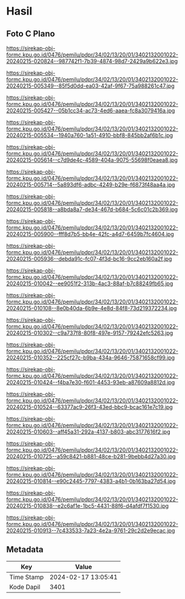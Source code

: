 # Hasil

## Foto C Plano

https://sirekap-obj-formc.kpu.go.id/0476/pemilu/pdpr/34/02/13/20/01/3402132001022-20240215-020824--987742f1-7b39-4874-98d7-2429a9b622e3.jpg

https://sirekap-obj-formc.kpu.go.id/0476/pemilu/pdpr/34/02/13/20/01/3402132001022-20240215-005349--85f5d0dd-ea03-42af-9f67-75a988261c47.jpg

https://sirekap-obj-formc.kpu.go.id/0476/pemilu/pdpr/34/02/13/20/01/3402132001022-20240215-005427--05b1cc34-ac73-4ed6-aaea-fc8a3079416a.jpg

https://sirekap-obj-formc.kpu.go.id/0476/pemilu/pdpr/34/02/13/20/01/3402132001022-20240215-005534--1940a760-1a51-4910-bbf8-845bb2af6b1c.jpg

https://sirekap-obj-formc.kpu.go.id/0476/pemilu/pdpr/34/02/13/20/01/3402132001022-20240215-005614--c7d9de4c-4589-404a-9075-55698f0eaea8.jpg

https://sirekap-obj-formc.kpu.go.id/0476/pemilu/pdpr/34/02/13/20/01/3402132001022-20240215-005714--5a893df6-adbc-4249-b29e-f6873f48aa4a.jpg

https://sirekap-obj-formc.kpu.go.id/0476/pemilu/pdpr/34/02/13/20/01/3402132001022-20240215-005818--a8bda8a7-de34-467d-b684-5c6c01c2b369.jpg

https://sirekap-obj-formc.kpu.go.id/0476/pemilu/pdpr/34/02/13/20/01/3402132001022-20240215-005900--fff8d7b5-bb4e-42fc-a4d7-6459b7fc4604.jpg

https://sirekap-obj-formc.kpu.go.id/0476/pemilu/pdpr/34/02/13/20/01/3402132001022-20240215-005936--debda91c-fc07-4f3d-bc16-9cc2eb160a2f.jpg

https://sirekap-obj-formc.kpu.go.id/0476/pemilu/pdpr/34/02/13/20/01/3402132001022-20240215-010042--ee9051f2-313b-4ac3-88af-b7c88249fb65.jpg

https://sirekap-obj-formc.kpu.go.id/0476/pemilu/pdpr/34/02/13/20/01/3402132001022-20240215-010108--8e0b40da-6b9e-4e8d-84f8-73d219372234.jpg

https://sirekap-obj-formc.kpu.go.id/0476/pemilu/pdpr/34/02/13/20/01/3402132001022-20240215-010302--c9a737f8-80f8-497e-9157-79242efc5263.jpg

https://sirekap-obj-formc.kpu.go.id/0476/pemilu/pdpr/34/02/13/20/01/3402132001022-20240215-010352--225cf27c-b9ba-434a-9646-75871658cf99.jpg

https://sirekap-obj-formc.kpu.go.id/0476/pemilu/pdpr/34/02/13/20/01/3402132001022-20240215-010424--f4ba7e30-f601-4453-93eb-a87609a8812d.jpg

https://sirekap-obj-formc.kpu.go.id/0476/pemilu/pdpr/34/02/13/20/01/3402132001022-20240215-010524--63377ac9-26f3-43ed-bbc9-bcac161e7c19.jpg

https://sirekap-obj-formc.kpu.go.id/0476/pemilu/pdpr/34/02/13/20/01/3402132001022-20240215-010603--aff45a31-292a-4137-b803-abc3177616f2.jpg

https://sirekap-obj-formc.kpu.go.id/0476/pemilu/pdpr/34/02/13/20/01/3402132001022-20240215-010725--a59c8421-b881-48ce-b281-9bebb4d27a30.jpg

https://sirekap-obj-formc.kpu.go.id/0476/pemilu/pdpr/34/02/13/20/01/3402132001022-20240215-010814--e90c2445-7797-4383-a4b1-0b163ba27d54.jpg

https://sirekap-obj-formc.kpu.go.id/0476/pemilu/pdpr/34/02/13/20/01/3402132001022-20240215-010838--e2c6af1e-1bc5-4431-88f6-d4afdf7f1530.jpg

https://sirekap-obj-formc.kpu.go.id/0476/pemilu/pdpr/34/02/13/20/01/3402132001022-20240215-010913--7c433533-7a23-4e2a-9761-29c2d2e9ecac.jpg


## Metadata

| Key        | Value               |
| ---------- | ------------------- |
| Time Stamp | 2024-02-17 13:05:41 |
| Kode Dapil | 3401                |



